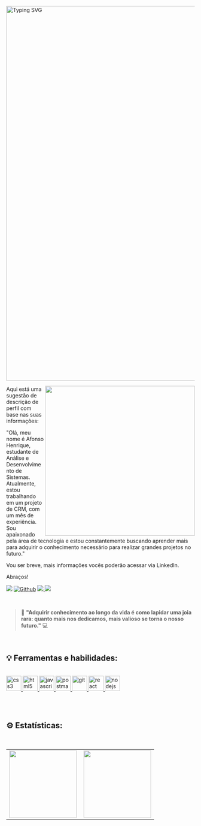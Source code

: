 <div>

  <a href="https://git.io/typing-svg"><img src="https://readme-typing-svg.demolab.com?font=Shadows+Into+Light&pause=1000&color=fc6603&width=435&lines=Bem+vindo+ao+meu+portif%C3%B3lio" alt="Typing SVG" style='width: 1000px;'/></a>

  <img src="https://i.giphy.com/media/v1.Y2lkPTc5MGI3NjExaWN5MG1meGhsaGo5bTZyeGQzMTR1eXQ1OGpkb3ZzcmFwd2piNnhvZyZlcD12MV9pbnRlcm5hbF9naWZfYnlfaWQmY3Q9Zw/hfHQ2v23NW5kTW15PM/giphy.gif" width="400px" align="right" />
</div>


Aqui está uma sugestão de descrição de perfil com base nas suas informações:

"Olá, meu nome é Afonso Henrique, estudante de Análise e Desenvolvimento de Sistemas. Atualmente, estou trabalhando em um projeto de CRM, com um mês de experiência. Sou apaixonado pela área de tecnologia e estou constantemente buscando aprender mais para adquirir o conhecimento necessário para realizar grandes projetos no futuro."


Vou ser breve, mais informações vocês poderão acessar via LinkedIn.

Abraços!

<a href="https://www.linkedin.com/in/afonso-henrique-oliveira-186093328/" target="_blank"><img src="https://img.shields.io/badge/-LinkedIn-%230077B5?style=for-the-badge&logo=linkedin&logoColor=white"></a>
[![Github](https://img.shields.io/badge/Github-FFF?style=for-the-badge&logo=github&logoColor=0E76A8)](https://github.com/AfonsoHenriquee/) <a href =  "mailto:afonsohenriquedrop@hotmail.com"><img src="https://img.shields.io/badge/Email-000?style=for-the-badge&logo=microsoft-outlook&logoColor=007BFF" target="_blank"> </a><a href="https://wa.me/5547996690353" target="_blank"><img src="https://img.shields.io/badge/WhatsApp-25D366?style=for-the-badge&logo=whatsapp&logoColor=white"></a>


<br>

> 🚀 **"Adquirir conhecimento ao longo da vida é como lapidar uma joia rara: quanto mais nos dedicamos, mais valioso se torna o nosso futuro."** 💻

<br>

<h2 align="left">
  💡 Ferramentas e habilidades:
</h2>

<br>

<div>
     
  <a href="https://www.w3schools.com/css/" target="_blank" rel="noreferrer"> 
    <img src="https://skillicons.dev/icons?i=css" 
    alt="css3" width="40" height="40" /> </a> 
  <a href="https://www.w3.org/html/" target="_blank" rel="noreferrer"> <img
      src="https://skillicons.dev/icons?i=html"
      alt="html5" width="40" height="40" /> </a> 
  <a href="https://developer.mozilla.org/en-US/docs/Web/JavaScript" target="_blank" rel="noreferrer"> <img
      src="https://skillicons.dev/icons?i=js"
      alt="javascript" width="40" height="40" /> </a>     
  <a href="www.postman.com" target="_blank" rel="noreferrer"> 
    <img src="https://skillicons.dev/icons?i=postman"
    alt="postman" width="40" height="40" /> </a>
  <a href="https://git-scm.com" target="_blank" rel="noreferrer"> 
    <img src="https://skillicons.dev/icons?i=git"
    alt="git" width="40" height="40" /> </a>   
  <a href="https://reactjs.org/" target="_blank" rel="noreferrer"> 
    <img src="https://skillicons.dev/icons?i=react"
    alt="react" width="40" height="40" /> </a>     
  <a href="https://nodejs.org/en" target="_blank" rel="noreferrer"> 
    <img src="https://skillicons.dev/icons?i=nodejs"
    alt="nodejs" width="40" height="40" /> </a>

</hr>

<br><br>

<h2>⚙️ Estatísticas:</h2>

<br>

<table>
   <tr>
      <td>
          <img height="180em"  src="https://github-readme-stats.vercel.app/api?username=AfonsoHenriquee&show_icons=true&hide=contribs,prs&cache_seconds=86400&theme=blue-green"/>     
      </td>
    <td>
      <img height="180em"  align="right" src="https://github-readme-stats.vercel.app/api/top-langs/?username=AfonsoHenriquee&layout=compact&langs_count=7&theme=blue-green"/>  
    </td>
 </tr>
</table>
